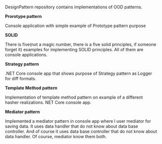 DesignPattern repository contains implementations of OOD patterns.

**Prorotype pattern**

Console application with simple example of Prototype pattern purpose

**SOLID**

There is five(not a magic number, there is a five solid principles, if someone forget it) examples for implementing SOLID principles. All of them are console applications.

**Strategy pattern**

.NET Core console app that shows purpose of Strategy pattern as Logger for diff formats.

**Template Method pattern**

Implementation of template method pattern on example of a different hasher realizations. NET Core console app. 

**Mediator pattern**

Implemented a mediator pattern in console app where I user mediator for saving data. It uses data handler that do not know about data base controller. And of course it uses data base controller that do not know about data handler. Of course, mediator know them both.
